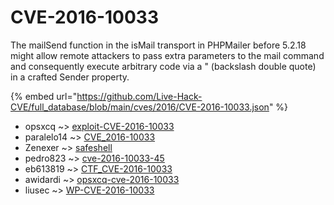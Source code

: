 # CVE-2016-10033

The mailSend function in the isMail transport in PHPMailer before 5.2.18 might allow remote attackers to pass extra parameters to the mail command and consequently execute arbitrary code via a \" (backslash double quote) in a crafted Sender property.

{% embed url="https://github.com/Live-Hack-CVE/full_database/blob/main/cves/2016/CVE-2016-10033.json" %}


* opsxcq ~> [exploit-CVE-2016-10033](https://www.alice-snow.ru/2016/database/cve-2016-10033/exploit-cve-2016-10033-opsxcq)
* paralelo14 ~> [CVE_2016-10033](https://www.alice-snow.ru/2016/database/cve-2016-10033/cve_2016-10033-paralelo14)
* Zenexer ~> [safeshell](https://www.alice-snow.ru/2016/database/cve-2016-10033/safeshell-zenexer)
* pedro823 ~> [cve-2016-10033-45](https://www.alice-snow.ru/2016/database/cve-2016-10033/cve-2016-10033-45-pedro823)
* eb613819 ~> [CTF_CVE-2016-10033](https://www.alice-snow.ru/2016/database/cve-2016-10033/ctf_cve-2016-10033-eb613819)
* awidardi ~> [opsxcq-cve-2016-10033](https://www.alice-snow.ru/2016/database/cve-2016-10033/opsxcq-cve-2016-10033-awidardi)
* liusec ~> [WP-CVE-2016-10033](https://www.alice-snow.ru/2016/database/cve-2016-10033/wp-cve-2016-10033-liusec)